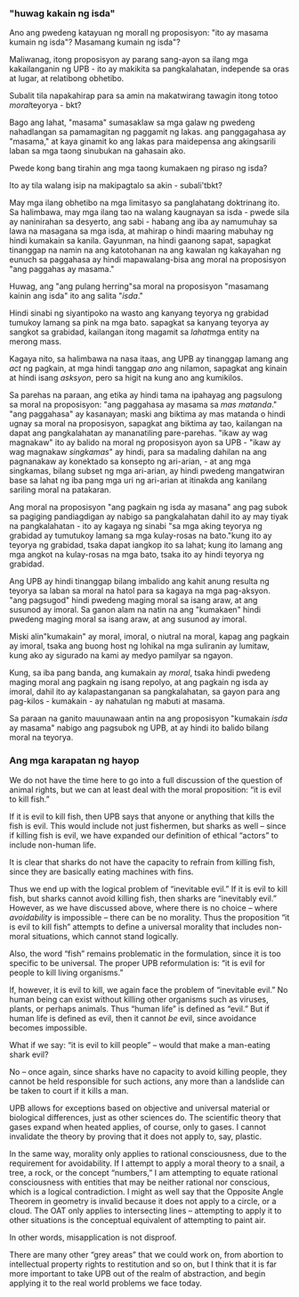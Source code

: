 ### "huwag kakain ng isda"

Ano ang pwedeng katayuan ng morall ng proposisyon: "ito ay masama kumain ng isda"? Masamang kumain ng isda"?

Maliwanag, itong proposisyon ay parang sang-ayon sa ilang mga kakailanganin ng UPB - ito ay makikita sa pangkalahatan, independe sa oras at lugar, at relatibong obhetibo.

Subalit tila napakahirap para sa amin na makatwirang tawagin itong totoo *moral*teyorya - bkt?

Bago ang lahat, "masama" sumasaklaw sa mga galaw ng pwedeng nahadlangan sa pamamagitan ng paggamit ng lakas. ang panggagahasa ay "masama," at kaya ginamit ko ang lakas para maidepensa ang akingsarili laban sa mga taong sinubukan na gahasain ako.

Pwede kong bang tirahin ang mga taong kumakaen ng piraso ng isda?

Ito ay tila walang isip na makipagtalo sa akin - subali'tbkt?

May mga ilang obhetibo na mga limitasyo sa panglahatang doktrinang ito. Sa halimbawa, may mga ilang tao na walang kaugnayan sa isda - pwede sila ay naninirahan sa desyerto, ang sabi - habang ang iba ay namumuhay sa lawa na masagana sa mga isda, at mahirap o hindi maaring mabuhay ng hindi kumakain sa kanila. Gayunman, na hindi gaanong sapat, sapagkat tinanggap na namin na ang katotohanan na ang kawalan ng kakayahan ng eunuch sa paggahasa ay hindi mapawalang-bisa ang moral na proposisyon "ang paggahas ay masama."

Huwag, ang "ang pulang herring"sa moral na proposisyon "masamang kainin ang isda" ito ang salita "*isda*."

Hindi sinabi ng siyantipoko na wasto ang kanyang teyorya ng grabidad tumukoy lamang sa pink na mga bato. sapagkat sa kanyang teyorya ay sangkot sa grabidad, kailangan itong magamit sa *lahat*mga entity na merong mass.

Kagaya nito, sa halimbawa na nasa itaas, ang UPB ay tinanggap lamang ang *act* ng pagkain, at mga hindi tanggap *ano* ang nilamon, sapagkat ang kinain at hindi isang *asksyon*, pero sa higit na kung ano ang kumikilos.

Sa parehas na paraan, ang etika ay hindi tama na ipahayag ang pagsulong sa moral na proposisyon: "ang paggahasa ay masama sa *mas matanda*." "ang paggahasa" ay kasanayan; maski ang biktima ay mas matanda o hindi ugnay sa moral na proposisyon, sapagkat ang biktima ay tao, kailangan na dapat ang pangkalahatan ay mananatiling pare-parehas. "ikaw ay wag magnakaw" ito ay balido na moral ng proposisyon ayon sa UPB - "ikaw ay wag magnakaw *singkamas*" ay hindi, para sa madaling dahilan na ang pagnanakaw ay konektado sa konsepto ng ari-arian, - at ang mga singkamas, bilang subset ng mga ari-arian, ay hindi pwedeng mangatwiran base sa lahat ng iba pang mga uri ng ari-arian at itinakda ang kanilang sariling moral na patakaran.

Ang moral na proposisyon "ang pagkain ng isda ay masana" ang pag subok sa pagiging pandiagdigan ay nabigo sa pangkalahatan dahil ito ay may tiyak na pangkalahatan - ito ay kagaya ng sinabi "sa mga aking teyorya ng grabidad ay tumutukoy lamang sa mga kulay-rosas na bato."kung ito ay teyorya ng grabidad, tsaka dapat iangkop ito sa lahat; kung ito lamang ang mga angkot na kulay-rosas na mga bato, tsaka ito ay hindi teyorya ng grabidad.

Ang UPB ay hindi tinanggap bilang imbalido ang kahit anung resulta ng teyorya sa laban sa moral na hatol para sa kagaya na mga pag-aksyon. "ang pagsugod" hindi pwedeng maging moral sa isang araw, at ang susunod ay imoral. Sa ganon alam na natin na ang "kumakaen" hindi pwedeng maging moral sa isang araw, at ang susunod ay imoral.

Miski alin"kumakain" ay moral, imoral, o niutral na moral, kapag ang pagkain ay imoral, tsaka ang buong host ng lohikal na mga suliranin ay lumitaw, kung ako ay sigurado na kami ay medyo pamilyar sa ngayon.

Kung, sa iba pang banda, ang kumakain ay *moral*, tsaka hindi pwedeng maging moral ang pagkain ng isang repolyo, at ang pagkain ng isda ay imoral, dahil ito ay kalapastanganan sa pangkalahatan, sa gayon para ang pag-kilos - kumakain - ay nahatulan ng mabuti at masama.

Sa paraan na ganito mauunawaan antin na ang proposisyon "kumakain *isda* ay masama" nabigo ang pagsubok ng UPB, at ay hindi ito balido bilang moral na teyorya.

### Ang mga karapatan ng hayop

We do not have the time here to go into a full discussion of the question of animal rights, but we can at least deal with the moral proposition: “it is evil to kill fish.”

If it is evil to kill fish, then UPB says that anyone or anything that kills the fish is evil. This would include not just fishermen, but sharks as well – since if killing fish is evil, we have expanded our definition of ethical “actors” to include non-human life.

It is clear that sharks do not have the capacity to refrain from killing fish, since they are basically eating machines with fins.

Thus we end up with the logical problem of “inevitable evil.” If it is evil to kill fish, but sharks cannot avoid killing fish, then sharks are “inevitably evil.” However, as we have discussed above, where there is no choice – where *avoidability* is impossible – there can be no morality. Thus the proposition “it is evil to kill fish” attempts to define a universal morality that includes non-moral situations, which cannot stand logically.

Also, the word “fish” remains problematic in the formulation, since it is too specific to be universal. The proper UPB reformulation is: “it is evil for people to kill living organisms.”

If, however, it is evil to kill, we again face the problem of “inevitable evil.” No human being can exist without killing other organisms such as viruses, plants, or perhaps animals. Thus “human life” is defined as “evil.” But if human life is defined as evil, then it cannot *be* evil, since avoidance becomes impossible.

What if we say: “it is evil to kill people” – would that make a man-eating shark evil?

No – once again, since sharks have no capacity to avoid killing people, they cannot be held responsible for such actions, any more than a landslide can be taken to court if it kills a man.

UPB allows for exceptions based on objective and universal material or biological differences, just as other sciences do. The scientific theory that gases expand when heated applies, of course, only to gases. I cannot invalidate the theory by proving that it does not apply to, say, plastic.

In the same way, morality only applies to rational consciousness, due to the requirement for avoidability. If I attempt to apply a moral theory to a snail, a tree, a rock, or the concept “numbers,” I am attempting to equate rational consciousness with entities that may be neither rational nor conscious, which is a logical contradiction. I might as well say that the Opposite Angle Theorem in geometry is invalid because it does not apply to a circle, or a cloud. The OAT only applies to intersecting lines – attempting to apply it to other situations is the conceptual equivalent of attempting to paint air.

In other words, misapplication is not disproof.

There are many other “grey areas” that we could work on, from abortion to intellectual property rights to restitution and so on, but I think that it is far more important to take UPB out of the realm of abstraction, and begin applying it to the real world problems we face today.